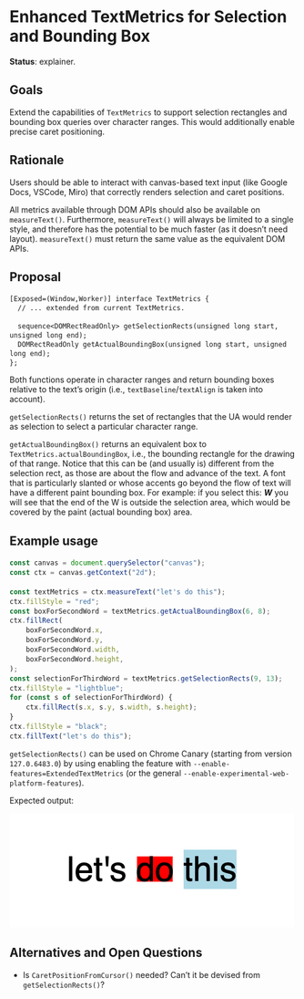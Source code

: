 # Enhanced TextMetrics for Selection and Bounding Box

**Status**: explainer.

## Goals

Extend the capabilities of `TextMetrics` to support selection rectangles and bounding box queries over character ranges. This would additionally enable precise caret positioning.

## Rationale

Users should be able to interact with canvas-based text input (like Google Docs, VSCode, Miro) that correctly renders selection and caret positions.

All metrics available through DOM APIs should also be available on `measureText()`. Furthermore, `measureText()` will always be limited to a single style, and therefore has the potential to be much faster (as it doesn’t need layout). `measureText()` must return the same value as the equivalent DOM APIs.

## Proposal

```webidl
[Exposed=(Window,Worker)] interface TextMetrics {
  // ... extended from current TextMetrics.
  
  sequence<DOMRectReadOnly> getSelectionRects(unsigned long start, unsigned long end);
  DOMRectReadOnly getActualBoundingBox(unsigned long start, unsigned long end);
};
```

Both functions operate in character ranges and return bounding boxes relative to the text’s origin (i.e., `textBaseline`/`textAlign` is taken into account).

`getSelectionRects()` returns the set of rectangles that the UA would render as selection to select a particular character range.

`getActualBoundingBox()` returns an equivalent box to `TextMetrics.actualBoundingBox`, i.e., the bounding rectangle for the drawing of that range. Notice that this can be (and usually is) different from the selection rect, as those are about the flow and advance of the text. A font that is particularly slanted or whose accents go beyond the flow of text will have a different paint bounding box. For example: if you select this: ***W*** you will see that the end of the W is outside the selection area, which would be covered by the paint (actual bounding box) area.

## Example usage

```js
const canvas = document.querySelector("canvas");
const ctx = canvas.getContext("2d");

const textMetrics = ctx.measureText("let's do this");
ctx.fillStyle = "red";
const boxForSecondWord = textMetrics.getActualBoundingBox(6, 8);
ctx.fillRect(
    boxForSecondWord.x,
    boxForSecondWord.y,
    boxForSecondWord.width,
    boxForSecondWord.height,
);
const selectionForThirdWord = textMetrics.getSelectionRects(9, 13);
ctx.fillStyle = "lightblue";
for (const s of selectionForThirdWord) {
    ctx.fillRect(s.x, s.y, s.width, s.height);
}
ctx.fillStyle = "black";
ctx.fillText("let's do this");
```

`getSelectionRects()` can be used on Chrome Canary (starting from version `127.0.6483.0`) by using enabling the feature with `--enable-features=ExtendedTextMetrics` (or the general `--enable-experimental-web-platform-features`).

Expected output:

![enhanced textMetrics output](../images/enhanced-textmetrics-output.png)

## Alternatives and Open Questions

* Is `CaretPositionFromCursor()` needed? Can’t it be devised from `getSelectionRects()`?